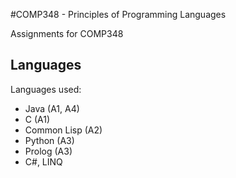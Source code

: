 #COMP348 - Principles of Programming Languages

Assignments for COMP348

## Languages
Languages used:
- Java (A1, A4)
- C (A1)
- Common Lisp (A2)
- Python (A3)
- Prolog (A3)
- C#, LINQ 
            
